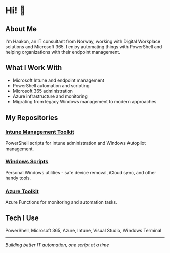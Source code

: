 # Hi! 👋 

## About Me
I'm Haakon, an IT consultant from Norway, working with Digital Workplace solutions and Microsoft 365. I enjoy automating things with PowerShell and helping organizations with their endpoint management.

## What I Work With
- Microsoft Intune and endpoint management
- PowerShell automation and scripting
- Microsoft 365 administration
- Azure infrastructure and monitoring
- Migrating from legacy Windows management to modern approaches

## My Repositories

### **[Intune Management Toolkit](https://github.com/haakonwibe/intune-management-toolkit)**
PowerShell scripts for Intune administration and Windows Autopilot management.

### **[Windows Scripts](https://github.com/haakonwibe/windows-scripts)**
Personal Windows utilities - safe device removal, iCloud sync, and other handy tools.

### **[Azure Toolkit](https://github.com/haakonwibe/azure-toolkit)**
Azure Functions for monitoring and automation tasks.

## Tech I Use
PowerShell, Microsoft 365, Azure, Intune, Visual Studio, Windows Terminal

---
*Building better IT automation, one script at a time*
